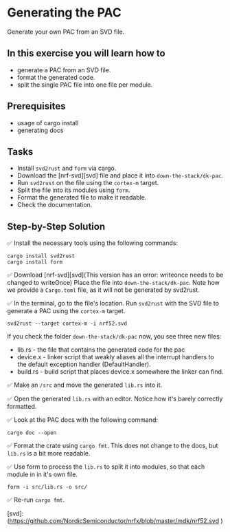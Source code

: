 # Generating the PAC

Generate your own PAC from an SVD file. 

## In this exercise you will learn how to
* generate a PAC from an SVD file.
* format the generated code. 
* split the single PAC file into one file per module.

## Prerequisites
* usage of cargo install
* generating docs

## Tasks
* Install `svd2rust` and `form` via cargo. 
* Download the [nrf-svd][svd] file and place it into `down-the-stack/dk-pac`.
* Run `svd2rust` on the file using the `cortex-m` target. 
* Split the file into its modules using `form`.
* Format the generated file to make it readable. 
* Check the documentation. 

## Step-by-Step Solution


✅ Install the necessary tools using the following commands:

```terminal
cargo install svd2rust
cargo install form
```

✅ Download [nrf-svd][svd](This version has an error: writeonce needs to be changed to writeOnce)
Place the file into `down-the-stack/dk-pac`. Note how we provide a `Cargo.toml` file, as it will not be generated by svd2rust.

✅ In the terminal, go to the file's location. Run `svd2rust` with the SVD file to generate a PAC using the `cortex-m` target.

```
svd2rust --target cortex-m -i nrf52.svd
```
If you check the folder `down-the-stack/dk-pac` now, you see three new files:
* lib.rs - the file that contains the generated code for the pac
* device.x - linker script that weakly aliases all the interrupt handlers to the default exception handler (DefaultHandler).
* build.rs - build script that places device.x somewhere the linker can find.

✅ Make an `/src` and move the generated `lib.rs` into it.

✅ Open the generated `lib.rs` with an editor.
Notice how it's barely correctly formatted.

✅ Look at the PAC docs with the following command:

```terminal
cargo doc --open
```

✅ Format the crate using `cargo fmt`. 
This does not change to the docs, but `lib.rs` is a bit more readable.

✅ Use form to process the `lib.rs` to split it into modules, so that each module in in it's own file. 

```terminal
form -i src/lib.rs -o src/ 
```

✅ Re-run `cargo fmt`. 

[svd]: (https://github.com/NordicSemiconductor/nrfx/blob/master/mdk/nrf52.svd )